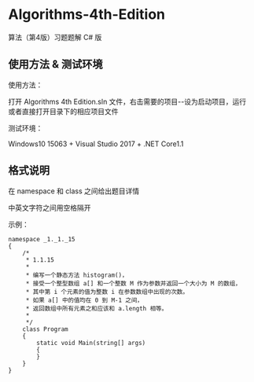 # Algorithms-4th-Edition

算法（第4版）习题题解 C# 版

## 使用方法 & 测试环境

使用方法：  

打开 Algorithms 4th Edition.sln 文件，右击需要的项目--设为启动项目，运行  
或者直接打开目录下的相应项目文件  

测试环境：  

Windows10 15063 + Visual Studio 2017 + .NET Core1.1  

## 格式说明

在 namespace 和 class 之间给出题目详情

中英文字符之间用空格隔开

示例：

    namespace _1._1._15  
    {  
        /*  
         * 1.1.15  
         *   
         * 编写一个静态方法 histogram()，  
         * 接受一个整型数组 a[] 和一个整数 M 作为参数并返回一个大小为 M 的数组，  
         * 其中第 i 个元素的值为整数 i 在参数数组中出现的次数。  
         * 如果 a[] 中的值均在 0 到 M-1 之间，  
         * 返回数组中所有元素之和应该和 a.length 相等。  
         *   
         */  
        class Program  
        {  
            static void Main(string[] args)  
            {  
            }  
        }  
    }  
